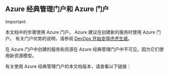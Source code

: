 ## <a name="azure-classic-management-portal-and-azure-portal"></a>Azure 经典管理门户和 Azure 门户
> [!IMPORTANT]
> 本文档中的步骤使用 Azure 门户。 Azure 建议在创建新的服务时使用 Azure 门户。 有关门户优势的说明，请参阅 [DevOps 开始变得虎虎生威](https://azure.microsoft.comhttp://portal.azure.cn)。 
> 
> 在 Azure 门户中创建的服务和资源在 Azure 经典管理门户中不可见，因为它们使用新资源模型。
> 
> 

有关使用 Azure 经典管理门户的本文档版本，请查看以下链接：